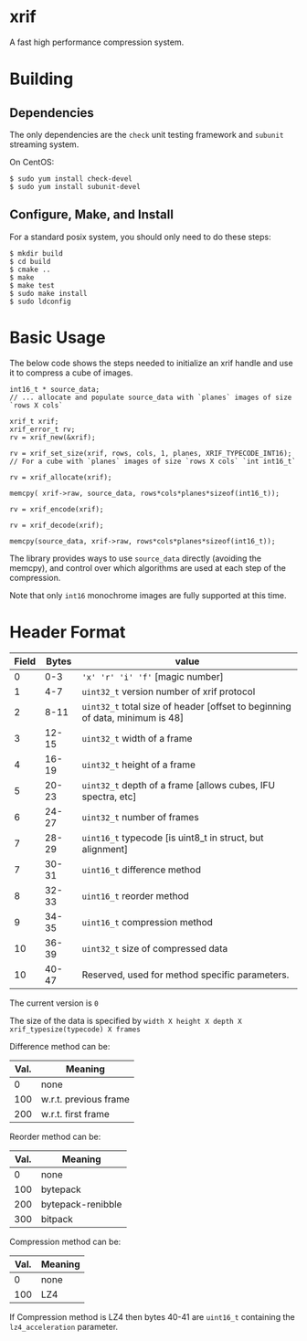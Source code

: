 # xrif

A fast high performance compression system.

# Building

## Dependencies

The only dependencies are the `check` unit testing framework and `subunit` streaming system.

On CentOS:
```
$ sudo yum install check-devel
$ sudo yum install subunit-devel
```

## Configure, Make, and Install

For a standard posix system, you should only need to do these steps:
```
$ mkdir build 
$ cd build 
$ cmake ..
$ make
$ make test
$ sudo make install
$ sudo ldconfig
```
# Basic Usage
The below code shows the steps needed to initialize an xrif handle and use it to compress a cube of images.

```
int16_t * source_data;
// ... allocate and populate source_data with `planes` images of size `rows X cols`

xrif_t xrif;
xrif_error_t rv;
rv = xrif_new(&xrif);

rv = xrif_set_size(xrif, rows, cols, 1, planes, XRIF_TYPECODE_INT16); // For a cube with `planes` images of size `rows X cols` `int int16_t`

rv = xrif_allocate(xrif);

memcpy( xrif->raw, source_data, rows*cols*planes*sizeof(int16_t));

rv = xrif_encode(xrif);

rv = xrif_decode(xrif);

memcpy(source_data, xrif->raw, rows*cols*planes*sizeof(int16_t));

```

The library provides ways to use `source_data` directly (avoiding the memcpy), and control over which algorithms are used at each step of the compression.

Note that only `int16` monochrome images are fully supported at this time.

# Header Format

| Field | Bytes |  value
|-------|-------|-----------------
| 0     | 0-3   | `'x' 'r' 'i' 'f'` [magic number]
| 1     | 4-7   | `uint32_t` version number of xrif protocol
| 2     | 8-11  | `uint32_t` total size of header [offset to beginning of data, minimum is 48]
| 3     | 12-15 | `uint32_t` width of a frame
| 4     | 16-19 | `uint32_t` height of a frame
| 5     | 20-23 | `uint32_t` depth of a frame [allows cubes, IFU spectra, etc]
| 6     | 24-27 | `uint32_t` number of frames
| 7     | 28-29 | `uint16_t` typecode [is uint8_t in struct, but alignment]
| 7     | 30-31 | `uint16_t` difference method
| 8     | 32-33 | `uint16_t` reorder method
| 9     | 34-35 | `uint16_t` compression method
| 10    | 36-39 | `uint32_t` size of compressed data 
| 10    | 40-47 | Reserved, used for method specific parameters. 

The current version is `0`

The size of the data is specified by `width X height X depth X xrif_typesize(typecode) X frames`

Difference method can be:

| Val. | Meaning
|------|---------
|  0   |none
|  100 | w.r.t. previous frame
|  200 | w.r.t. first frame

Reorder method can be:

| Val. | Meaning
|------|---------
| 0    | none
| 100  | bytepack
| 200  | bytepack-renibble
| 300  | bitpack

Compression method can be:

| Val. | Meaning
|------|---------
| 0    | none
| 100  | LZ4

If Compression method is LZ4 then bytes 40-41 are `uint16_t` containing the `lz4_acceleration` parameter.

